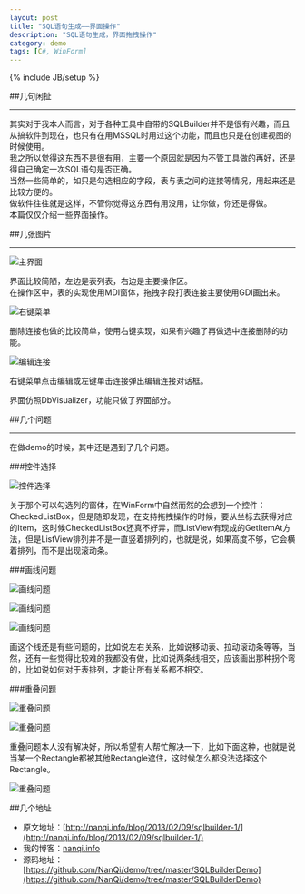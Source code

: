 ```yaml
---
layout: post
title: "SQL语句生成——界面操作"
description: "SQL语句生成，界面拖拽操作"
category: demo
tags: [C#, WinForm]
---
```

{% include JB/setup %}

##几句闲扯

---

其实对于我本人而言，对于各种工具中自带的SQLBuilder并不是很有兴趣，而且从搞软件到现在，也只有在用MSSQL时用过这个功能，而且也只是在创建视图的时候使用。  
我之所以觉得这东西不是很有用，主要一个原因就是因为不管工具做的再好，还是得自己确定一次SQL语句是否正确。  
当然一些简单的，如只是勾选相应的字段，表与表之间的连接等情况，用起来还是比较方便的。  
做软件往往就是这样，不管你觉得这东西有用没用，让你做，你还是得做。  
本篇仅仅介绍一些界面操作。

##几张图片

---

![主界面](/image/sqlbuilder/sqlbuilder1.png)

界面比较简陋，左边是表列表，右边是主要操作区。  
在操作区中，表的实现使用MDI窗体，拖拽字段打表连接主要使用GDI画出来。  

![右键菜单](/image/sqlbuilder/sqlbuilder2.png)

删除连接也做的比较简单，使用右键实现，如果有兴趣了再做选中连接删除的功能。  

![编辑连接](/image/sqlbuilder/sqlbuilder3.png)

右键菜单点击编辑或左键单击连接弹出编辑连接对话框。  

界面仿照DbVisualizer，功能只做了界面部分。

##几个问题

---

在做demo的时候，其中还是遇到了几个问题。  

###控件选择

![控件选择](/image/sqlbuilder/sqlbuilder4.png)

关于那个可以勾选列的窗体，在WinForm中自然而然的会想到一个控件：CheckedListBox，但是随即发现，在支持拖拽操作的时候，要从坐标去获得对应的Item，这时候CheckedListBox还真不好弄，而ListView有现成的GetItemAt方法，但是ListView排列并不是一直竖着排列的，也就是说，如果高度不够，它会横着排列，而不是出现滚动条。

###画线问题

![画线问题](/image/sqlbuilder/sqlbuilder5.png)

![画线问题](/image/sqlbuilder/sqlbuilder6.png)

![画线问题](/image/sqlbuilder/sqlbuilder7.png)

画这个线还是有些问题的，比如说左右关系，比如说移动表、拉动滚动条等等，当然，还有一些觉得比较难的我都没有做，比如说两条线相交，应该画出那种拐个弯的，比如说如何对于表排列，才能让所有关系都不相交。

###重叠问题

![重叠问题](/image/sqlbuilder/sqlbuilder8.png)

![重叠问题](/image/sqlbuilder/sqlbuilder9.png)

重叠问题本人没有解决好，所以希望有人帮忙解决一下，比如下面这种，也就是说当某一个Rectangle都被其他Rectangle遮住，这时候怎么都没法选择这个Rectangle。

![重叠问题](/image/sqlbuilder/sqlbuilder10.png)

##几个地址

* 原文地址：[http://nanqi.info/blog/2013/02/09/sqlbuilder-1/](http://nanqi.info/blog/2013/02/09/sqlbuilder-1/)
* 我的博客：[nanqi.info](http://nanqi.info)
* 源码地址：[https://github.com/NanQi/demo/tree/master/SQLBuilderDemo](https://github.com/NanQi/demo/tree/master/SQLBuilderDemo)

